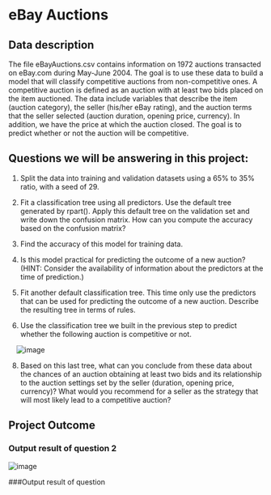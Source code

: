# eBay Auctions


## Data description
The file eBayAuctions.csv contains information on 1972 auctions transacted on eBay.com during May-June 2004. The goal is to use these data to build a model that will classify competitive auctions from non-competitive ones. A competitive auction is defined as an auction with at least two bids placed on the item auctioned. The data include variables that describe the item (auction category), the seller (his/her eBay rating), and the auction terms that the seller selected (auction duration, opening price, currency). In addition, we have the price at which the auction closed. The goal is to predict whether or not the auction will be competitive.

## Questions we will be answering in this project:
1. Split the data into training and validation datasets using a 65% to 35% ratio, with a seed of 29.

2. Fit a classification tree using all predictors. Use the default tree generated by rpart(). Apply this default tree on the validation set and write down the confusion matrix. How can you compute the accuracy based on the confusion matrix?

3. Find the accuracy of this model for training data.

4. Is this model practical for predicting the outcome of a new auction? (HINT: Consider the availability of information about the predictors at the time of prediction.)

5. Fit another default classification tree. This time only use the predictors that can be used for predicting the outcome of a new auction. Describe the resulting tree in terms of rules.

6. Use the classification tree we built in the previous step to predict whether the following auction is competitive or not.

&nbsp;&nbsp;&nbsp;  ![image](https://github.com/Moh-Nafi/Business_Data_Analysis/assets/133475571/d46aedf7-c2cb-4723-9db1-546ea83ec1e9)

8. Based on this last tree, what can you conclude from these data about the chances of an auction obtaining at least two bids and its relationship to the auction settings set by the seller (duration, opening price, currency)? What would you recommend for a seller as the strategy that will most likely lead to a competitive auction?

## Project Outcome

### Output result of question 2
![image](https://github.com/Moh-Nafi/Business_Data_Analysis/assets/133475571/33febdec-4f7b-46b2-9efd-0ad934c0daa5)

###Output result of question 
